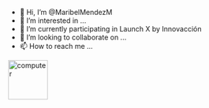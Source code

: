 - 👋 Hi, I’m @MaribelMendezM
- 👀 I’m interested in ...
- 🌱 I’m currently participating in Launch X by Innovacción
- 💞️ I’m looking to collaborate on ...
- 📫 How to reach me ...

<!---
MaribelMendezM
✨You only fail when you stop trying✨
--->
<img src="https://camo.githubusercontent.com/00098127108f610163aff07000d50766a2aedb7c32932c818ee223485618377d/68747470733a2f2f7468756d62732e6766796361742e636f6d2f5363617279437265616d79476c6f6265666973682e77656270" alt="computer" data-canonical-src="https://thumbs.gfycat.com/ScaryCreamyGlobefish.webp" style="max-width: 100%;" width="80">
